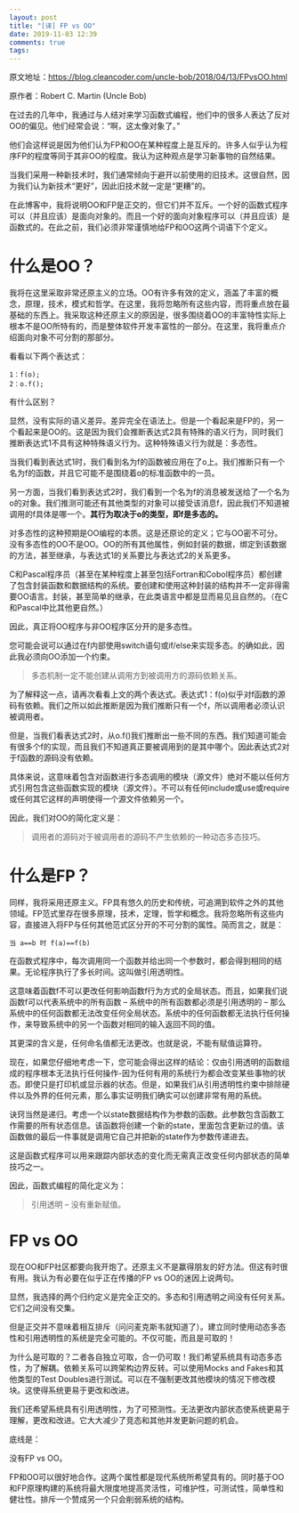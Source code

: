 ```yaml
---
layout: post
title: "[译] FP vs OO"
date: 2019-11-03 12:39
comments: true
tags:
---
```


原文地址：https://blog.cleancoder.com/uncle-bob/2018/04/13/FPvsOO.html

原作者：Robert C. Martin (Uncle Bob)

在过去的几年中，我通过与人结对来学习函数式编程，他们中的很多人表达了反对OO的偏见。他们经常会说：“啊，这太像对象了。”

他们会这样说是因为他们认为FP和OO在某种程度上是互斥的。许多人似乎认为程序FP的程度等同于其非OO的程度。我认为这种观点是学习新事物的自然结果。

当我们采用一种新技术时，我们通常倾向于避开以前使用的旧技术。这很自然，因为我们认为新技术“更好”，因此旧技术就一定是“更糟”的。

在此博客中，我将说明OO和FP是正交的，但它们并不互斥。一个好的函数式程序可以（并且应该）是面向对象的。而且一个好的面向对象程序可以（并且应该）是函数式的。在此之前，我们必须非常谨慎地给FP和OO这两个词语下个定义。

# 什么是OO？

我将在这里采取非常还原主义的立场。OO有许多有效的定义，涵盖了丰富的概念，原理，技术，模式和哲学。在这里，我将忽略所有这些内容，而将重点放在最基础的东西上。我采取这种还原主义的原因是，很多围绕着OO的丰富特性实际上根本不是OO所特有的，而是整体软件开发丰富性的一部分。在这里，我将重点介绍面向对象不可分割的那部分。

看看以下两个表达式：

```
1：f(o);
2：o.f();
```

有什么区别？

显然，没有实际的语义差异。差异完全在语法上。但是一个看起来是FP的，另一个看起来是OO的。这是因为我们会推断表达式2具有特殊的语义行为，同时我们推断表达式1不具有这种特殊语义行为。这种特殊语义行为就是：多态性。

当我们看到表达式1时，我们看到名为f的函数被应用在了o上。我们推断只有一个名为f的函数，并且它可能不是围绕着o的标准函数中的一员。

另一方面，当我们看到表达式2时，我们看到一个名为f的消息被发送给了一个名为o的对象。我们推测可能还有其他类型的对象可以接受该消息f，因此我们不知道被调用的f具体是哪一个。**其行为取决于o的类型，即f是多态的。**

对多态性的这种预期是OO编程的本质。这是还原论的定义；它与OO密不可分。没有多态性的OO不是OO。OO的所有其他属性，例如封装的数据，绑定到该数据的方法，甚至继承，与表达式1的关系要比与表达式2的关系更多。

C和Pascal程序员（甚至在某种程度上甚至包括Fortran和Cobol程序员）都创建了包含封装函数和数据结构的系统。要创建和使用这种封装的结构并不一定非得需要OO语言。封装，甚至简单的继承，在此类语言中都是显而易见且自然的。（在C和Pascal中比其他更自然。）

因此，真正将OO程序与非OO程序区分开的是多态性。

您可能会说可以通过在f内部使用switch语句或if/else来实现多态。的确如此，因此我必须向OO添加一个约束。

> 多态机制一定不能创建从调用方到被调用方的源码依赖关系。

为了解释这一点，请再次看看上文的两个表达式。表达式1：f(o)似乎对f函数的源码有依赖。我们之所以如此推断是因为我们推断只有一个f，所以调用者必须认识被调用者。

但是，当我们看表达式2时，从o.f()我们推断出一些不同的东西。我们知道可能会有很多个f的实现，而且我们不知道真正要被调用到的是其中哪个。因此表达式2对于f函数的源码没有依赖。

具体来说，这意味着包含对函数进行多态调用的模块（源文件）绝对不能以任何方式引用包含这些函数实现的模块（源文件）。不可以有任何include或use或require或任何其它这样的声明使得一个源文件依赖另一个。

因此，我们对OO的简化定义是：

> 调用者的源码对于被调用者的源码不产生依赖的一种动态多态技巧。

# 什么是FP？

同样，我将采用还原主义。FP具有悠久的历史和传统，可追溯到软件之外的其他领域。FP范式里存在很多原理，技术，定理，哲学和概念。我将忽略所有这些内容，直接进入将FP与任何其他范式区分开的不可分割的属性。简而言之，就是：

```
当 a==b 时 f(a)==f(b)
```

在函数式程序中，每次调用同一个函数并给出同一个参数时，都会得到相同的结果。无论程序执行了多长时间。这叫做引用透明性。

这意味着函数f不可以更改任何影响函数f行为方式的全局状态。而且，如果我们说函数f可以代表系统中的所有函数 – 系统中的所有函数都必须是引用透明的 – 那么系统中的任何函数都无法改变任何全局状态。系统中的任何函数都无法执行任何操作，来导致系统中的另一个函数对相同的输入返回不同的值。

其更深的含义是，任何命名值都无法更改。也就是说，不能有赋值运算符。

现在，如果您仔细地考虑一下，您可能会得出这样的结论：仅由引用透明的函数组成的程序根本无法执行任何操作-因为任何有用的系统行为都会改变某些事物的状态。即使只是打印机或显示器的状态。但是，如果我们从引用透明性约束中排除硬件以及外界的任何元素，那么事实证明我们确实可以创建非常有用的系统。

诀窍当然是递归。考虑一个以state数据结构作为参数的函数。此参数包含函数工作需要的所有状态信息。该函数将创建一个新的state，里面包含更新过的值。该函数做的最后一件事就是调用它自己并把新的state作为参数传递进去。

这是函数式程序可以用来跟踪内部状态的变化而无需真正改变任何内部状态的简单技巧之一。

因此，函数式编程的简化定义为：

> 引用透明 – 没有重新赋值。

# FP vs OO

现在OO和FP社区都要向我开炮了。还原主义不是赢得朋友的好方法。但这有时很有用。我认为有必要在似乎正在传播的FP vs OO的迷因上说两句。

显然，我选择的两个归约定义是完全正交的。多态和引用透明之间没有任何关系。它们之间没有交集。

但是正交并不意味着相互排斥（问问麦克斯韦就知道了）。建立同时使用动态多态性和引用透明性的系统是完全可能的。不仅可能，而且是可取的！

为什么是可取的？二者各自独立可取，合一仍可取！我们希望系统具有动态多态性，为了解耦。依赖关系可以跨架构边界反转。可以使用Mocks and Fakes和其他类型的Test Doubles进行测试。可以在不强制更改其他模块的情况下修改模块。这使得系统更易于更改和改进。

我们还希望系统具有引用透明性，为了可预测性。无法更改内部状态使系统更易于理解，更改和改进。它大大减少了竞态和其他并发更新问题的机会。

底线是：

没有FP vs OO。

FP和OO可以很好地合作。这两个属性都是现代系统所希望具有的。同时基于OO和FP原理构建的系统将最大限度地提高灵活性，可维护性，可测试性，简单性和健壮性。排斥一个赞成另一个只会削弱系统的结构。
